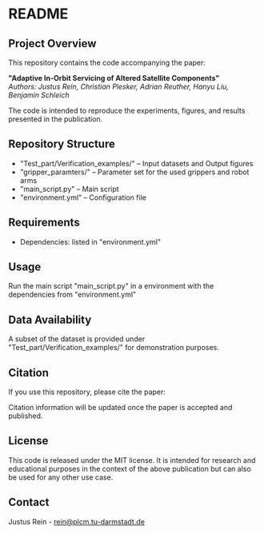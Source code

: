 # README

## Project Overview
This repository contains the code accompanying the paper:

**"Adaptive In-Orbit Servicing of Altered Satellite Components"**  
*Authors: Justus Rein, Christian Plesker, Adrian Reuther, Hanyu Liu, Benjamin Schleich*  

The code is intended to reproduce the experiments, figures, and results presented in the publication.  

## Repository Structure
- "Test_part/Verification_examples/" – Input datasets and Output figures
- "gripper_paramters/" – Parameter set for the used grippers and robot arms
- "main_script.py" – Main script  
- "environment.yml" – Configuration file

## Requirements
- Dependencies: listed in "environment.yml"  

## Usage
Run the main script "main_script.py" in a environment with the dependencies from "environment.yml"

## Data Availability
A subset of the dataset is provided under "Test_part/Verification_examples/" for demonstration purposes.

## Citation
If you use this repository, please cite the paper:

Citation information will be updated once the paper is accepted and published.

## License
This code is released under the MIT license.
It is intended for research and educational purposes in the context of the above publication but can also be used for any other use case.

## Contact
Justus Rein - rein@plcm.tu-darmstadt.de